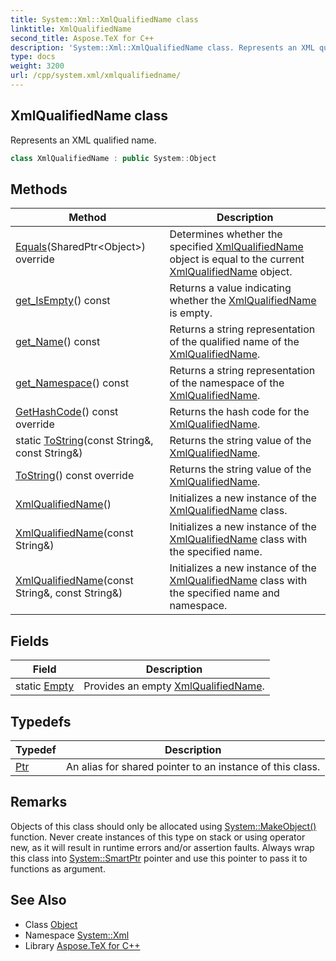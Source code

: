 ```yaml
---
title: System::Xml::XmlQualifiedName class
linktitle: XmlQualifiedName
second_title: Aspose.TeX for C++
description: 'System::Xml::XmlQualifiedName class. Represents an XML qualified name in C++.'
type: docs
weight: 3200
url: /cpp/system.xml/xmlqualifiedname/
---
```

## XmlQualifiedName class


Represents an XML qualified name.

```cpp
class XmlQualifiedName : public System::Object
```

## Methods

| Method | Description |
| --- | --- |
| [Equals](./equals/)(SharedPtr\<Object\>) override | Determines whether the specified [XmlQualifiedName](./) object is equal to the current [XmlQualifiedName](./) object. |
| [get_IsEmpty](./get_isempty/)() const | Returns a value indicating whether the [XmlQualifiedName](./) is empty. |
| [get_Name](./get_name/)() const | Returns a string representation of the qualified name of the [XmlQualifiedName](./). |
| [get_Namespace](./get_namespace/)() const | Returns a string representation of the namespace of the [XmlQualifiedName](./). |
| [GetHashCode](./gethashcode/)() const override | Returns the hash code for the [XmlQualifiedName](./). |
| static [ToString](./tostring/)(const String\&, const String\&) | Returns the string value of the [XmlQualifiedName](./). |
| [ToString](./tostring/)() const override | Returns the string value of the [XmlQualifiedName](./). |
| [XmlQualifiedName](./xmlqualifiedname/)() | Initializes a new instance of the [XmlQualifiedName](./) class. |
| [XmlQualifiedName](./xmlqualifiedname/)(const String\&) | Initializes a new instance of the [XmlQualifiedName](./) class with the specified name. |
| [XmlQualifiedName](./xmlqualifiedname/)(const String\&, const String\&) | Initializes a new instance of the [XmlQualifiedName](./) class with the specified name and namespace. |
## Fields

| Field | Description |
| --- | --- |
| static [Empty](./empty/) | Provides an empty [XmlQualifiedName](./). |
## Typedefs

| Typedef | Description |
| --- | --- |
| [Ptr](./ptr/) | An alias for shared pointer to an instance of this class. |
## Remarks



Objects of this class should only be allocated using [System::MakeObject()](../../system/makeobject/) function. Never create instances of this type on stack or using operator new, as it will result in runtime errors and/or assertion faults. Always wrap this class into [System::SmartPtr](../../system/smartptr/) pointer and use this pointer to pass it to functions as argument. 

## See Also

* Class [Object](../../system/object/)
* Namespace [System::Xml](../)
* Library [Aspose.TeX for C++](../../)
